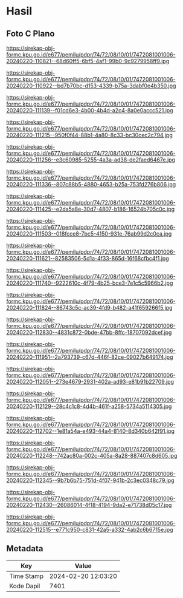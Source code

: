 # Hasil

## Foto C Plano

https://sirekap-obj-formc.kpu.go.id/e677/pemilu/pdpr/74/72/08/10/01/7472081001006-20240220-110821--68d60ff5-6bf5-4af1-99b0-9c9279958ff9.jpg

https://sirekap-obj-formc.kpu.go.id/e677/pemilu/pdpr/74/72/08/10/01/7472081001006-20240220-110922--bd7b70bc-d153-4339-b75a-3dabf0e4b350.jpg

https://sirekap-obj-formc.kpu.go.id/e677/pemilu/pdpr/74/72/08/10/01/7472081001006-20240220-111139--f01cd6e3-4b00-4b4d-a2c4-8a0e0accc521.jpg

https://sirekap-obj-formc.kpu.go.id/e677/pemilu/pdpr/74/72/08/10/01/7472081001006-20240220-111215--950f0f44-88b1-4a80-8c33-bc30cec2c794.jpg

https://sirekap-obj-formc.kpu.go.id/e677/pemilu/pdpr/74/72/08/10/01/7472081001006-20240220-111256--e3c60985-5255-4a3a-ad38-de2faed6467e.jpg

https://sirekap-obj-formc.kpu.go.id/e677/pemilu/pdpr/74/72/08/10/01/7472081001006-20240220-111336--807c88b5-4880-4653-b25a-753fd276b806.jpg

https://sirekap-obj-formc.kpu.go.id/e677/pemilu/pdpr/74/72/08/10/01/7472081001006-20240220-111425--e2da5a8e-30d7-4807-b186-16524b705c0c.jpg

https://sirekap-obj-formc.kpu.go.id/e677/pemilu/pdpr/74/72/08/10/01/7472081001006-20240220-111503--018fcce8-7bc5-4150-931e-76ab99d2c0ca.jpg

https://sirekap-obj-formc.kpu.go.id/e677/pemilu/pdpr/74/72/08/10/01/7472081001006-20240220-111621--82583506-5d1a-4f33-865d-16f68cfbc4f1.jpg

https://sirekap-obj-formc.kpu.go.id/e677/pemilu/pdpr/74/72/08/10/01/7472081001006-20240220-111740--9222610c-4f79-4b25-bce3-7e1c5c5966b2.jpg

https://sirekap-obj-formc.kpu.go.id/e677/pemilu/pdpr/74/72/08/10/01/7472081001006-20240220-111824--86743c5c-ac39-4fd9-b482-a41f659266f5.jpg

https://sirekap-obj-formc.kpu.go.id/e677/pemilu/pdpr/74/72/08/10/01/7472081001006-20240220-112830--4831c872-0bde-47bb-8ffc-18707092dcef.jpg

https://sirekap-obj-formc.kpu.go.id/e677/pemilu/pdpr/74/72/08/10/01/7472081001006-20240220-111951--2a793739-c67d-446f-82ce-09027b649174.jpg

https://sirekap-obj-formc.kpu.go.id/e677/pemilu/pdpr/74/72/08/10/01/7472081001006-20240220-112051--273e4679-2931-402a-ad93-e81b91b22709.jpg

https://sirekap-obj-formc.kpu.go.id/e677/pemilu/pdpr/74/72/08/10/01/7472081001006-20240220-112129--28c4c1c8-4d4b-461f-a258-5734a5114305.jpg

https://sirekap-obj-formc.kpu.go.id/e677/pemilu/pdpr/74/72/08/10/01/7472081001006-20240220-112702--1e81a54a-e493-44a4-8140-8d340b642f91.jpg

https://sirekap-obj-formc.kpu.go.id/e677/pemilu/pdpr/74/72/08/10/01/7472081001006-20240220-112248--742ac80a-002c-405a-8a28-887407c8d605.jpg

https://sirekap-obj-formc.kpu.go.id/e677/pemilu/pdpr/74/72/08/10/01/7472081001006-20240220-112345--9b7b6b75-751d-4f07-941b-2c3ec0348c79.jpg

https://sirekap-obj-formc.kpu.go.id/e677/pemilu/pdpr/74/72/08/10/01/7472081001006-20240220-112430--26086014-4f18-4194-9da2-e71738d05c17.jpg

https://sirekap-obj-formc.kpu.go.id/e677/pemilu/pdpr/74/72/08/10/01/7472081001006-20240220-112515--e771c950-c831-42a5-a332-4ab2c6b6715e.jpg


## Metadata

| Key        | Value               |
| ---------- | ------------------- |
| Time Stamp | 2024-02-20 12:03:20 |
| Kode Dapil | 7401                |



